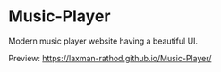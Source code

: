 # Music-Player
Modern music player website having a beautiful UI.

Preview: https://laxman-rathod.github.io/Music-Player/
